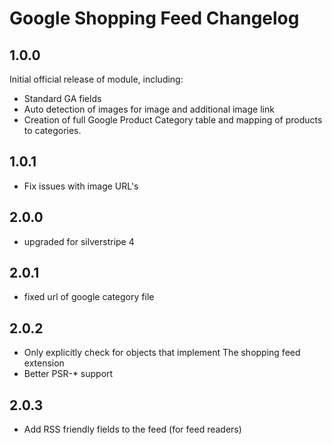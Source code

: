 # Google Shopping Feed Changelog


## 1.0.0

Initial official release of module, including:

* Standard GA fields
* Auto detection of images for image and additional image link
* Creation of full Google Product Category table and mapping of products to categories.

## 1.0.1

* Fix issues with image URL's

## 2.0.0

* upgraded for silverstripe 4

## 2.0.1

* fixed url of google category file

## 2.0.2

* Only explicitly check for objects that implement The shopping feed extension
* Better PSR-* support

## 2.0.3

* Add RSS friendly fields to the feed (for feed readers)